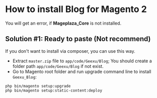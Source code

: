 # How to install Blog for Magento 2

You will get an error, if **Mageplaza_Core** is not installed.



## Solution #1: Ready to paste (Not recommend)


If you don't want to install via composer, you can use this way. 


- Extract `master.zip` file to `app/code/Geexu/Blog`; You should create a folder path `app/code/Geexu/Blog` if not exist.
- Go to Magento root folder and run upgrade command line to install `Geexu_Blog`:

```
php bin/magento setup:upgrade
php bin/magento setup:static-content:deploy
```


